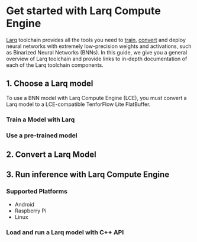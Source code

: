 # Get started with Larq Compute Engine
[Larq](https://larq.dev/) toolchain provides all the tools you need to
[train](1.-Choose-a-Larq-Model), [convert](2.-Convert-a-Larq-Model) and
deploy neural networks with extremely low-precision weights and activations,
such as Binarized Neural Networks (BNNs). In this guide, we give you a general
overview of Larq toolchain and provide links to in-depth documentation of
each of the Larq toolchain components.

## 1. Choose a Larq model
To use a BNN model with Larq Compute Engine (LCE), you must convert a Larq
model to a LCE-compatible TenforFlow Lite FlatBuffer.

### Train a Model with Larq


### Use a pre-trained model

## 2. Convert a Larq Model

## 3. Run inference with Larq Compute Engine

### Supported Platforms
- Android
- Raspberry Pi
- Linux

### Load and run a Larq model with C++ API
